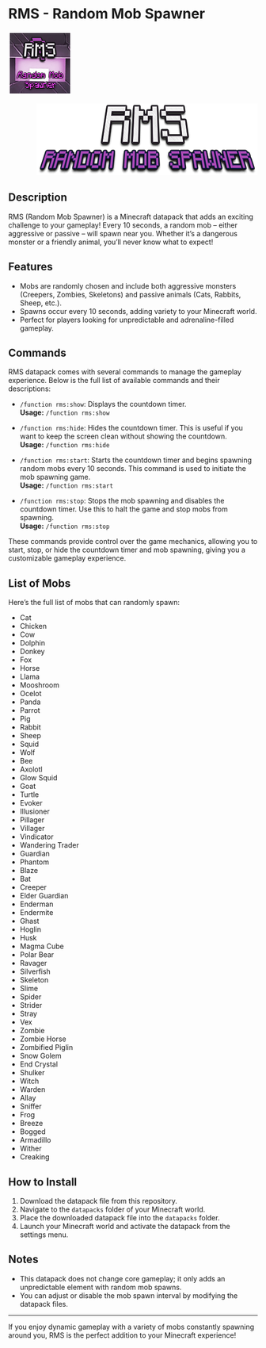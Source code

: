 # RMS - Random Mob Spawner

<p align="left">
  <img src="pack.png" alt="Pack Image" />
</p>
<p align="right">
  <img src="logo.png" alt="Logo Image" />
</p>


## Description

RMS (Random Mob Spawner) is a Minecraft datapack that adds an exciting challenge to your gameplay! Every 10 seconds, a random mob – either aggressive or passive – will spawn near you. Whether it’s a dangerous monster or a friendly animal, you’ll never know what to expect!

## Features

- Mobs are randomly chosen and include both aggressive monsters (Creepers, Zombies, Skeletons) and passive animals (Cats, Rabbits, Sheep, etc.).
- Spawns occur every 10 seconds, adding variety to your Minecraft world.
- Perfect for players looking for unpredictable and adrenaline-filled gameplay.

## Commands

RMS datapack comes with several commands to manage the gameplay experience. Below is the full list of available commands and their descriptions:

- `/function rms:show`: Displays the countdown timer.  
  **Usage:** `/function rms:show`

- `/function rms:hide`: Hides the countdown timer. This is useful if you want to keep the screen clean without showing the countdown.  
  **Usage:** `/function rms:hide`

- `/function rms:start`: Starts the countdown timer and begins spawning random mobs every 10 seconds. This command is used to initiate the mob spawning game.  
  **Usage:** `/function rms:start`

- `/function rms:stop`: Stops the mob spawning and disables the countdown timer. Use this to halt the game and stop mobs from spawning.  
  **Usage:** `/function rms:stop`

These commands provide control over the game mechanics, allowing you to start, stop, or hide the countdown timer and mob spawning, giving you a customizable gameplay experience.


## List of Mobs

Here’s the full list of mobs that can randomly spawn:

- Cat
- Chicken
- Cow
- Dolphin
- Donkey
- Fox
- Horse
- Llama
- Mooshroom
- Ocelot
- Panda
- Parrot
- Pig
- Rabbit
- Sheep
- Squid
- Wolf
- Bee
- Axolotl
- Glow Squid
- Goat
- Turtle
- Evoker
- Illusioner
- Pillager
- Villager
- Vindicator
- Wandering Trader
- Guardian
- Phantom
- Blaze
- Bat
- Creeper
- Elder Guardian
- Enderman
- Endermite
- Ghast
- Hoglin
- Husk
- Magma Cube
- Polar Bear
- Ravager
- Silverfish
- Skeleton
- Slime
- Spider
- Strider
- Stray
- Vex
- Zombie
- Zombie Horse
- Zombified Piglin
- Snow Golem
- End Crystal
- Shulker
- Witch
- Warden
- Allay
- Sniffer
- Frog
- Breeze
- Bogged
- Armadillo
- Wither
- Creaking

## How to Install

1. Download the datapack file from this repository.
2. Navigate to the `datapacks` folder of your Minecraft world.
3. Place the downloaded datapack file into the `datapacks` folder.
4. Launch your Minecraft world and activate the datapack from the settings menu.

## Notes

- This datapack does not change core gameplay; it only adds an unpredictable element with random mob spawns.
- You can adjust or disable the mob spawn interval by modifying the datapack files.

---

If you enjoy dynamic gameplay with a variety of mobs constantly spawning around you, RMS is the perfect addition to your Minecraft experience!

